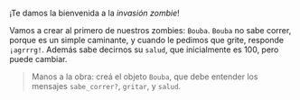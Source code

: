 ¡Te damos la bienvenida a la _invasión zombie_!

Vamos a crear al primero de nuestros zombies: `Bouba`. `Bouba` no sabe correr, porque es un simple caminante, y cuando le pedimos que grite, responde `¡agrrrg!`. Además sabe decirnos su `salud`, que inicialmente es 100, pero puede cambiar.

> Manos a la obra: creá el objeto `Bouba`, que debe entender los mensajes `sabe_correr?`, `gritar`, y `salud`.